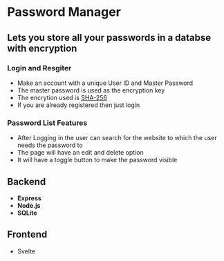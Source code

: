 # Password Manager 
## Lets you store all your passwords in a databse with encryption 

### Login and Resgiter
* Make an account with a unique User ID and Master Password 
* The master password is used as the encryption key
* The encrytion used is [SHA-256](https://en.wikipedia.org/wiki/SHA-2)
* If you are already registered then just login 

### Password List Features 
* After Logging in the user can search for the website to which the user needs the password to
* The page will have an edit and delete option 
* It will have a toggle button to make the password visible


## Backend
* <b>Express</b>
* <b>Node.js</b> 
* <b>SQLite</b>

## Frontend
* </b>Svelte</b>